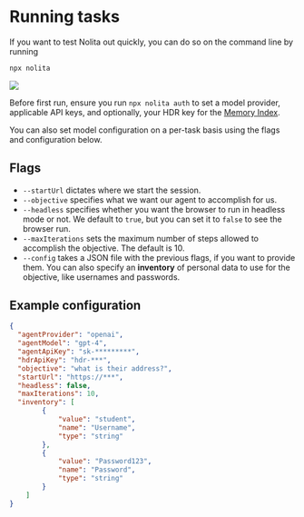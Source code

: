 # Running tasks

If you want to test Nolita out quickly, you can do so on the command line by running

```sh
npx nolita
```

![](https://content.hdr.is/runner.gif)

Before first run, ensure you run `npx nolita auth` to set a model provider, applicable API keys, and optionally, your HDR key for the [Memory Index](https://hdr.is/memory).

You can also set model configuration on a per-task basis using the flags and configuration below.

## Flags

- `--startUrl` dictates where we start the session.
- `--objective` specifies what we want our agent to accomplish for us.
- `--headless` specifies whether you want the browser to run in headless mode or not. We default to `true`, but you can set it to `false` to see the browser run.
- `--maxIterations` sets the maximum number of steps allowed to accomplish the objective. The default is 10.
- `--config` takes a JSON file with the previous flags, if you want to provide them. You can also specify an **inventory** of personal data to use for the objective, like usernames and passwords.

## Example configuration

```json
{
  "agentProvider": "openai",
  "agentModel": "gpt-4",
  "agentApiKey": "sk-*********",
  "hdrApiKey": "hdr-***",
  "objective": "what is their address?",
  "startUrl": "https://***",
  "headless": false,
  "maxIterations": 10,
  "inventory": [
        {  
            "value": "student", 
            "name": "Username", 
            "type": "string" 
        },
        { 
            "value": "Password123",
            "name": "Password",
            "type": "string" 
        }
    ]
}
```